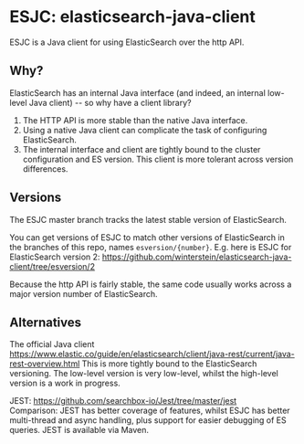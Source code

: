 
# ESJC: elasticsearch-java-client

ESJC is a Java client for using ElasticSearch over the http API.

## Why?

ElasticSearch has an internal Java interface (and indeed, an internal low-level Java client) -- so why have a client library?

1. The HTTP API is more stable than the native Java interface.
2. Using a native Java client can complicate the task of configuring ElasticSearch.
3. The internal interface and client are tightly bound to the cluster configuration and ES version. This client is more tolerant across version differences.

## Versions

The ESJC master branch tracks the latest stable version of ElasticSearch.

You can get versions of ESJC to match other versions of ElasticSearch in the branches of this repo, names `esversion/{number}`. 
E.g. here is ESJC for ElasticSearch version 2: https://github.com/winterstein/elasticsearch-java-client/tree/esversion/2

Because the http API is fairly stable, the same code usually works across a major version number of ElasticSearch.

## Alternatives

The official Java client https://www.elastic.co/guide/en/elasticsearch/client/java-rest/current/java-rest-overview.html
This is more tightly bound to the ElasticSearch versioning. The low-level version is very low-level, whilst the high-level version is a work in progress.

JEST: https://github.com/searchbox-io/Jest/tree/master/jest   
Comparison: JEST has better coverage of features, whilst ESJC has better multi-thread and async handling, plus support for easier debugging of ES queries. JEST is available via Maven.

